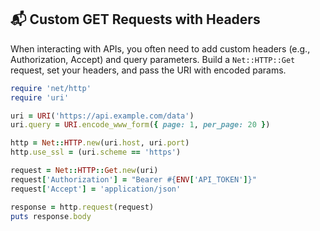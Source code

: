 ## 📬 Custom GET Requests with Headers

When interacting with APIs, you often need to add custom headers (e.g., Authorization, Accept) and query parameters. Build a `Net::HTTP::Get` request, set your headers, and pass the URI with encoded params.

```ruby
require 'net/http'
require 'uri'

uri = URI('https://api.example.com/data')
uri.query = URI.encode_www_form({ page: 1, per_page: 20 })

http = Net::HTTP.new(uri.host, uri.port)
http.use_ssl = (uri.scheme == 'https')

request = Net::HTTP::Get.new(uri)
request['Authorization'] = "Bearer #{ENV['API_TOKEN']}"
request['Accept'] = 'application/json'

response = http.request(request)
puts response.body
```
